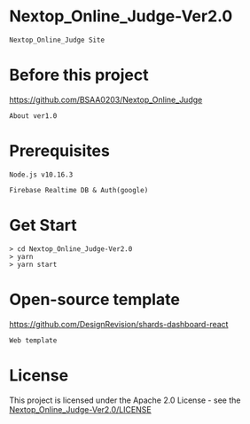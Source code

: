 # Nextop_Online_Judge-Ver2.0
    Nextop_Online_Judge Site
# Before this project
https://github.com/BSAA0203/Nextop_Online_Judge

    About ver1.0
# Prerequisites
    Node.js v10.16.3
    
    Firebase Realtime DB & Auth(google)
# Get Start
    > cd Nextop_Online_Judge-Ver2.0
    > yarn
    > yarn start
# Open-source template
https://github.com/DesignRevision/shards-dashboard-react

    Web template
# License
This project is licensed under the Apache 2.0 License - see the [Nextop_Online_Judge-Ver2.0/LICENSE](LICENSE)
